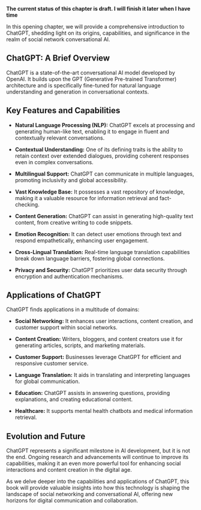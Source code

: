 **The current status of this chapter is draft. I will finish it later when I have time**

In this opening chapter, we will provide a comprehensive introduction to ChatGPT, shedding light on its origins, capabilities, and significance in the realm of social network conversational AI.

**ChatGPT: A Brief Overview**
-----------------------------

ChatGPT is a state-of-the-art conversational AI model developed by OpenAI. It builds upon the GPT (Generative Pre-trained Transformer) architecture and is specifically fine-tuned for natural language understanding and generation in conversational contexts.

**Key Features and Capabilities**
---------------------------------

* **Natural Language Processing (NLP):** ChatGPT excels at processing and generating human-like text, enabling it to engage in fluent and contextually relevant conversations.

* **Contextual Understanding:** One of its defining traits is the ability to retain context over extended dialogues, providing coherent responses even in complex conversations.

* **Multilingual Support:** ChatGPT can communicate in multiple languages, promoting inclusivity and global accessibility.

* **Vast Knowledge Base:** It possesses a vast repository of knowledge, making it a valuable resource for information retrieval and fact-checking.

* **Content Generation:** ChatGPT can assist in generating high-quality text content, from creative writing to code snippets.

* **Emotion Recognition:** It can detect user emotions through text and respond empathetically, enhancing user engagement.

* **Cross-Lingual Translation:** Real-time language translation capabilities break down language barriers, fostering global connections.

* **Privacy and Security:** ChatGPT prioritizes user data security through encryption and authentication mechanisms.

**Applications of ChatGPT**
---------------------------

ChatGPT finds applications in a multitude of domains:

* **Social Networking:** It enhances user interactions, content creation, and customer support within social networks.

* **Content Creation:** Writers, bloggers, and content creators use it for generating articles, scripts, and marketing materials.

* **Customer Support:** Businesses leverage ChatGPT for efficient and responsive customer service.

* **Language Translation:** It aids in translating and interpreting languages for global communication.

* **Education:** ChatGPT assists in answering questions, providing explanations, and creating educational content.

* **Healthcare:** It supports mental health chatbots and medical information retrieval.

**Evolution and Future**
------------------------

ChatGPT represents a significant milestone in AI development, but it is not the end. Ongoing research and advancements will continue to improve its capabilities, making it an even more powerful tool for enhancing social interactions and content creation in the digital age.

As we delve deeper into the capabilities and applications of ChatGPT, this book will provide valuable insights into how this technology is shaping the landscape of social networking and conversational AI, offering new horizons for digital communication and collaboration.
